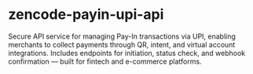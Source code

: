 # zencode-payin-upi-api
Secure API service for managing Pay-In transactions via UPI, enabling merchants to collect payments through QR, intent, and virtual account integrations. Includes endpoints for initiation, status check, and webhook confirmation — built for fintech and e-commerce platforms.
